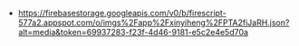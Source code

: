 - https://firebasestorage.googleapis.com/v0/b/firescript-577a2.appspot.com/o/imgs%2Fapp%2Fxinyiheng%2FPTA2fiJaRH.json?alt=media&token=69937283-f23f-4d46-9181-e5c2e4e5d70a

